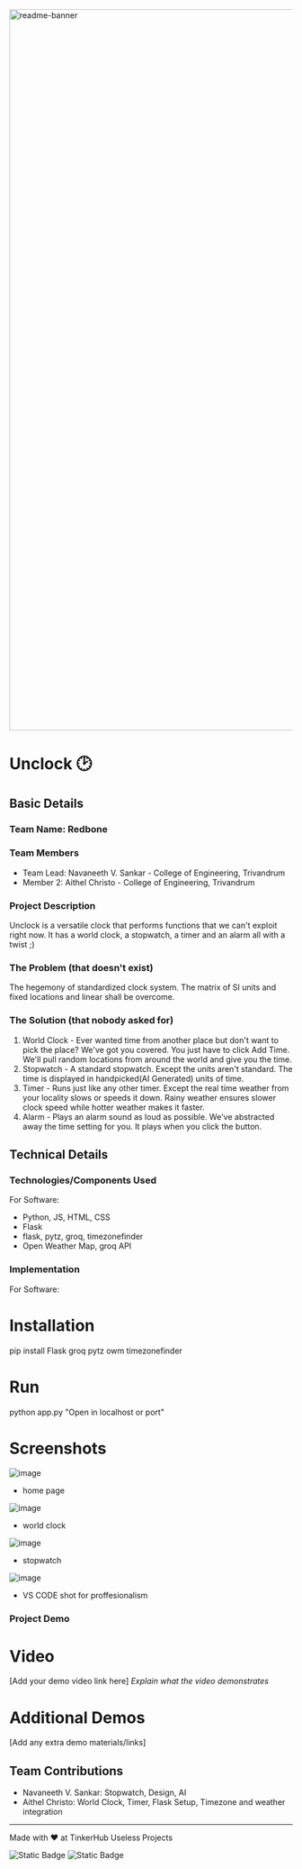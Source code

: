 <img width="1280" alt="readme-banner" src="https://github.com/user-attachments/assets/35332e92-44cb-425b-9dff-27bcf1023c6c">

# Unclock 🕑


## Basic Details
### Team Name: Redbone


### Team Members
- Team Lead: Navaneeth V. Sankar - College of Engineering, Trivandrum
- Member 2: Aithel Christo - College of Engineering, Trivandrum

### Project Description
Unclock is a versatile clock that performs functions that we can't exploit right now. It has a world clock, a stopwatch, a timer and an alarm all with a twist ;)

### The Problem (that doesn't exist)
The hegemony of standardized clock system. The matrix of SI units and fixed locations and linear shall be overcome.

### The Solution (that nobody asked for)
1. World Clock - Ever wanted time from another place but don't want to pick the place? We've got you covered. You just have to click Add Time. We'll pull random locations from around the world and give you the time.
2. Stopwatch - A standard stopwatch. Except the units aren't standard. The time is displayed in handpicked(AI Generated) units of time.
3. Timer - Runs just like any other timer. Except the real time weather from your locality slows or speeds it down. Rainy weather ensures slower clock speed while hotter weather makes it faster.
4. Alarm - Plays an alarm sound as loud as possible. We've abstracted away the time setting for you. It plays when you click the button.

## Technical Details
### Technologies/Components Used
For Software:
- Python, JS, HTML, CSS
- Flask
- flask, pytz, groq, timezonefinder
- Open Weather Map, groq API


### Implementation
For Software:

# Installation
pip install Flask groq pytz owm timezonefinder

# Run
python app.py "Open in localhost or port"

# Screenshots
![image](https://github.com/user-attachments/assets/eebd5f2a-94e4-481f-b5ac-09997da8a193)
* home page

![image](https://github.com/user-attachments/assets/1db3adcc-b8ae-41d5-8716-7f85ef7079d2)
* world clock

![image](https://github.com/user-attachments/assets/bb0d4891-0253-4abc-9a06-fda85c46e35e)
* stopwatch

![image](https://github.com/user-attachments/assets/bf4c1f58-4f9d-4f9b-a9d1-d17440850709)
* VS CODE shot for proffesionalism


### Project Demo
# Video
[Add your demo video link here]
*Explain what the video demonstrates*

# Additional Demos
[Add any extra demo materials/links]

## Team Contributions
- Navaneeth V. Sankar: Stopwatch, Design, AI
- Aithel Christo: World Clock, Timer, Flask Setup, Timezone and weather integration

---
Made with ❤️ at TinkerHub Useless Projects 

![Static Badge](https://img.shields.io/badge/TinkerHub-24?color=%23000000&link=https%3A%2F%2Fwww.tinkerhub.org%2F)
![Static Badge](https://img.shields.io/badge/UselessProject--24-24?link=https%3A%2F%2Fwww.tinkerhub.org%2Fevents%2FQ2Q1TQKX6Q%2FUseless%2520Projects)


